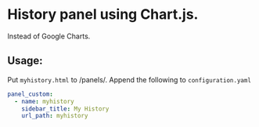 # History panel using Chart.js.
Instead of Google Charts.

## Usage:

Put `myhistory.html` to <Conf Dir>/panels/.
Append the following to `configuration.yaml`

```yaml
panel_custom:
  - name: myhistory
    sidebar_title: My History
    url_path: myhistory
```